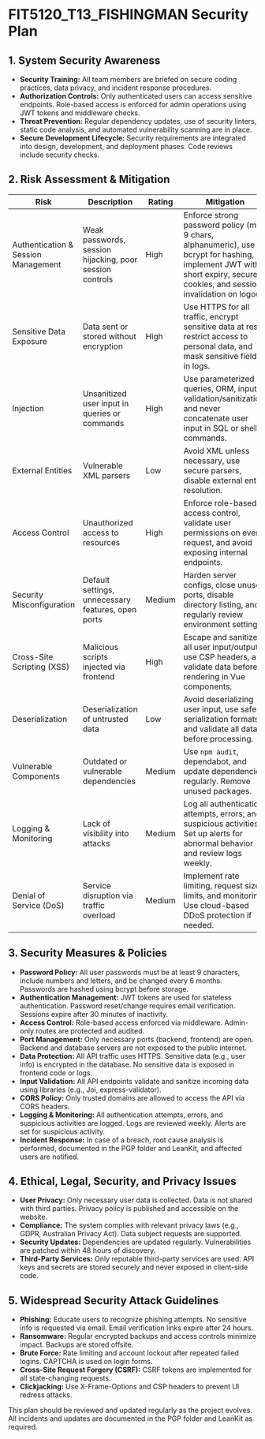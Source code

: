 # FIT5120_T13_FISHINGMAN Security Plan

## 1. System Security Awareness

- **Security Training:** All team members are briefed on secure coding practices, data privacy, and incident response procedures.
- **Authorization Controls:** Only authenticated users can access sensitive endpoints. Role-based access is enforced for admin operations using JWT tokens and middleware checks.
- **Threat Prevention:** Regular dependency updates, use of security linters, static code analysis, and automated vulnerability scanning are in place.
- **Secure Development Lifecycle:** Security requirements are integrated into design, development, and deployment phases. Code reviews include security checks.

## 2. Risk Assessment & Mitigation

| Risk | Description | Rating | Mitigation |
|------|-------------|--------|------------|
| Authentication & Session Management | Weak passwords, session hijacking, poor session controls | High | Enforce strong password policy (min 9 chars, alphanumeric), use bcrypt for hashing, implement JWT with short expiry, secure cookies, and session invalidation on logout. |
| Sensitive Data Exposure | Data sent or stored without encryption | High | Use HTTPS for all traffic, encrypt sensitive data at rest, restrict access to personal data, and mask sensitive fields in logs. |
| Injection | Unsanitized user input in queries or commands | High | Use parameterized queries, ORM, input validation/sanitization, and never concatenate user input in SQL or shell commands. |
| External Entities | Vulnerable XML parsers | Low | Avoid XML unless necessary, use secure parsers, disable external entity resolution. |
| Access Control | Unauthorized access to resources | High | Enforce role-based access control, validate user permissions on every request, and avoid exposing internal endpoints. |
| Security Misconfiguration | Default settings, unnecessary features, open ports | Medium | Harden server configs, close unused ports, disable directory listing, and regularly review environment settings. |
| Cross-Site Scripting (XSS) | Malicious scripts injected via frontend | High | Escape and sanitize all user input/output, use CSP headers, and validate data before rendering in Vue components. |
| Deserialization | Deserialization of untrusted data | Low | Avoid deserializing user input, use safe serialization formats, and validate all data before processing. |
| Vulnerable Components | Outdated or vulnerable dependencies | Medium | Use `npm audit`, dependabot, and update dependencies regularly. Remove unused packages. |
| Logging & Monitoring | Lack of visibility into attacks | Medium | Log all authentication attempts, errors, and suspicious activities. Set up alerts for abnormal behavior and review logs weekly. |
| Denial of Service (DoS) | Service disruption via traffic overload | Medium | Implement rate limiting, request size limits, and monitoring. Use cloud-based DDoS protection if needed. |

## 3. Security Measures & Policies

- **Password Policy:** All user passwords must be at least 9 characters, include numbers and letters, and be changed every 6 months. Passwords are hashed using bcrypt before storage.
- **Authentication Management:** JWT tokens are used for stateless authentication. Password reset/change requires email verification. Sessions expire after 30 minutes of inactivity.
- **Access Control:** Role-based access enforced via middleware. Admin-only routes are protected and audited.
- **Port Management:** Only necessary ports (backend, frontend) are open. Backend and database servers are not exposed to the public internet.
- **Data Protection:** All API traffic uses HTTPS. Sensitive data (e.g., user info) is encrypted in the database. No sensitive data is exposed in frontend code or logs.
- **Input Validation:** All API endpoints validate and sanitize incoming data using libraries (e.g., Joi, express-validator).
- **CORS Policy:** Only trusted domains are allowed to access the API via CORS headers.
- **Logging & Monitoring:** All authentication attempts, errors, and suspicious activities are logged. Logs are reviewed weekly. Alerts are set for suspicious activity.
- **Incident Response:** In case of a breach, root cause analysis is performed, documented in the PGP folder and LeanKit, and affected users are notified.

## 4. Ethical, Legal, Security, and Privacy Issues

- **User Privacy:** Only necessary user data is collected. Data is not shared with third parties. Privacy policy is published and accessible on the website.
- **Compliance:** The system complies with relevant privacy laws (e.g., GDPR, Australian Privacy Act). Data subject requests are supported.
- **Security Updates:** Dependencies are updated regularly. Vulnerabilities are patched within 48 hours of discovery.
- **Third-Party Services:** Only reputable third-party services are used. API keys and secrets are stored securely and never exposed in client-side code.

## 5. Widespread Security Attack Guidelines

- **Phishing:** Educate users to recognize phishing attempts. No sensitive info is requested via email. Email verification links expire after 24 hours.
- **Ransomware:** Regular encrypted backups and access controls minimize impact. Backups are stored offsite.
- **Brute Force:** Rate limiting and account lockout after repeated failed logins. CAPTCHA is used on login forms.
- **Cross-Site Request Forgery (CSRF):** CSRF tokens are implemented for all state-changing requests.
- **Clickjacking:** Use X-Frame-Options and CSP headers to prevent UI redress attacks.


This plan should be reviewed and updated regularly as the project evolves. All incidents and updates are documented in the PGP folder and LeanKit as required.

